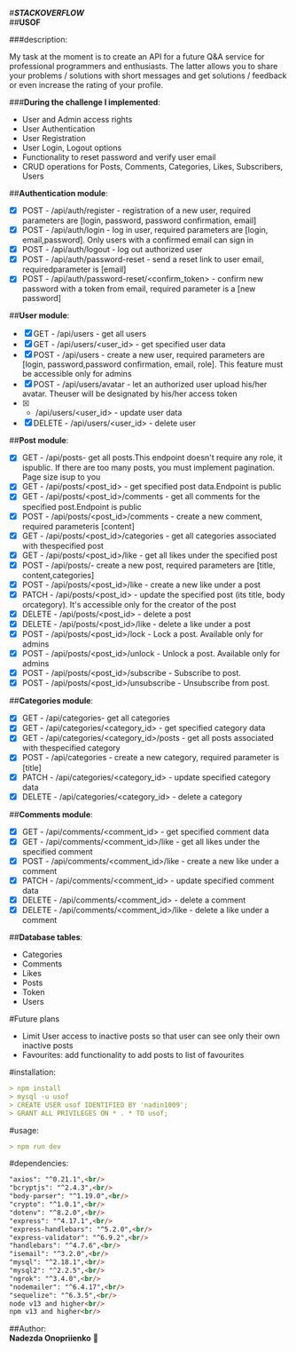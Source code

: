#***STACKOVERFLOW***<br/>
##**USOF**<br/>

###description:

My task at the moment is to create an API for a future Q&A service for professional programmers and enthusiasts. The latter allows you to share your problems / solutions with short messages and get solutions / feedback or even increase the rating of your profile.

###**During the challenge I implemented**:<br/>

- User and Admin access rights
- User Authentication
- User Registration
- User Login, Logout options
- Functionality to reset password and verify user email
- CRUD operations for Posts, Comments, Categories, Likes, Subscribers, Users

##**Authentication module**:<br/>
- [x] POST - /api/auth/register - registration of a new user, required parameters are [login, password, password confirmation, email]<br/>
- [x] POST - /api/auth/login - log in user, required parameters are [login, email,password]. Only users with a confirmed email can sign in<br/>
- [x] POST - /api/auth/logout - log out authorized user<br/>
- [x] POST - /api/auth/password-reset - send a reset link to user email, requiredparameter is [email]<br/>
- [x] POST - /api/auth/password-reset/<confirm_token> - confirm new password with a token from email, required parameter is a [new password]<br/>

##**User module**:<br/>
- [x] GET - /api/users - get all users<br/>
- [x] GET - /api/users/<user_id> - get specified user data<br/>
- [x] POST - /api/users - create a new user, required parameters are [login, password,password confirmation, email, role]. This feature must be accessible only for admins<br/>
- [x] POST - /api/users/avatar - let an authorized user upload his/her avatar. Theuser will be designated by his/her access token<br/>
- [x]  - /api/users/<user_id> - update user data<br/>
- [x] DELETE - /api/users/<user_id> - delete user<br/>

##**Post module**:<br/>
- [x] GET - /api/posts- get all posts.This endpoint doesn't require any role, it ispublic. If there are too many posts, you must implement pagination. Page size isup to you<br/>
- [x] GET - /api/posts/<post_id> - get specified post data.Endpoint is public<br/>
- [x] GET - /api/posts/<post_id>/comments - get all comments for the specified post.Endpoint is public<br/>
- [x] POST - /api/posts/<post_id>/comments - create a new comment, required parameteris [content]<br/>
- [x] GET - /api/posts/<post_id>/categories - get all categories associated with thespecified post<br/>
- [x] GET - /api/posts/<post_id>/like - get all likes under the specified post<br/>
- [x] POST - /api/posts/- create a new post, required parameters are [title, content,categories]<br/>
- [x] POST - /api/posts/<post_id>/like - create a new like under a post<br/>
- [x] PATCH - /api/posts/<post_id> - update the specified post (its title, body orcategory). It's accessible only for the creator of the post<br/>
- [x] DELETE - /api/posts/<post_id> - delete a post<br/>
- [x] DELETE - /api/posts/<post_id>/like - delete a like under a post<br/>
- [x] POST - /api/posts/<post_id>/lock - Lock a post. Available only for admins<br/>
- [x] POST - /api/posts/<post_id>/unlock - Unlock a post. Available only for admins<br/>
- [x] POST - /api/posts/<post_id>/subscribe - Subscribe to post.<br/>
- [x] POST - /api/posts/<post_id>/unsubscribe - Unsubscribe from post.<br/>

##**Categories module**:<br/>
- [x] GET - /api/categories- get all categories<br/>
- [x] GET - /api/categories/<category_id> - get specified category data<br/>
- [x] GET - /api/categories/<category_id>/posts - get all posts associated with thespecified category<br/>
- [x] POST - /api/categories - create a new category, required parameter is [title]<br/>
- [x] PATCH - /api/categories/<category_id> - update specified category data<br/>
- [x] DELETE - /api/categories/<category_id> - delete a category<br/>

##**Comments module**:<br/>
- [x] GET - /api/comments/<comment_id> - get specified comment data<br/>
- [x] GET - /api/comments/<comment_id>/like - get all likes under the specified comment<br/>
- [x] POST - /api/comments/<comment_id>/like - create a new like under a comment<br/>
- [x] PATCH - /api/comments/<comment_id> - update specified comment data<br/>
- [x] DELETE - /api/comments/<comment_id> - delete a comment<br/>
- [x] DELETE - /api/comments/<comment_id>/like - delete a like under a comment<br/>

##**Database tables**:<br/>
- Categories<br/>
- Comments<br/>
- Likes<br/>
- Posts<br/>
- Token<br/>
- Users<br/>



#Future plans
- Limit User access to inactive posts so that user can see only their own inactive posts
- Favourites: add functionality to add posts to list of favourites

#installation:
```md
> npm install
> mysql -u usof 
> CREATE USER usof IDENTIFIED BY 'nadin1009';
> GRANT ALL PRIVILEGES ON * . * TO usof;

```
#usage:
```md
> npm run dev
```

#dependencies:<br/>
```md
"axios": "^0.21.1",<br/>
"bcryptjs": "^2.4.3",<br/>
"body-parser": "^1.19.0",<br/>
"crypto": "^1.0.1",<br/>
"dotenv": "^8.2.0",<br/>
"express": "^4.17.1",<br/>
"express-handlebars": "^5.2.0",<br/>
"express-validator": "^6.9.2",<br/>
"handlebars": "^4.7.6",<br/>
"isemail": "^3.2.0",<br/>
"mysql": "^2.18.1",<br/>
"mysql2": "^2.2.5",<br/>
"ngrok": "^3.4.0",<br/>
"nodemailer": "^6.4.17",<br/>
"sequelize": "^6.3.5",<br/>
node v13 and higher<br/>
npm v13 and higher<br/>
```

##Author:<br/>
**Nadezda Onopriienko** :hatching_chick: 
